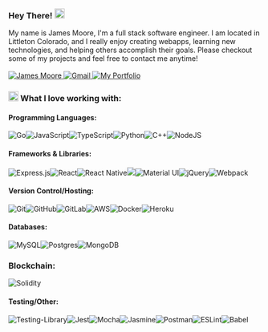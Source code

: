 ### Hey There! <img src="https://user-images.githubusercontent.com/1303154/88677602-1635ba80-d120-11ea-84d8-d263ba5fc3c0.gif" height="20" width="20"/>

My name is James Moore, I'm a full stack software engineer. I am located in Littleton Colorado, and I really enjoy creating webapps, learning new technologies, and helping others accomplish their goals. Please checkout some of my projects and feel free to contact me anytime! <br /> <br />
<a href="https://www.linkedin.com/in/jmoore99/">
  <img alt="James Moore" src="https://img.shields.io/badge/James Moore-%230077B5.svg?style=for-the-badge&logo=linkedin&logoColor=white">
</a>
<a href="mailto:jameswmooreDev@gmail.com">
  <img alt="Gmail" src="https://img.shields.io/badge/jameswmooreDev@gmail.com-D14836?style=for-the-badge&logo=gmail&logoColor=white" />
</a>
<a href="https://jamesmoore.me">
  <img alt="My Portfolio" src="https://img.shields.io/badge/jamesmoore.me-4F46E5?style=for-the-badge&logo=aboutdotme&logoColor=white" />
</a>

### <img src="https://images.emojiterra.com/twitter/v13.0/512px/1f6e0.png" height="20" width="20"/> What I love working with:


#### Programming Languages:
![Go](https://img.shields.io/badge/go-%2300ADD8.svg?style=for-the-badge&logo=go&logoColor=white)<img alt="JavaScript" src="https://img.shields.io/badge/javascript-%23323330.svg?style=for-the-badge&logo=javascript&logoColor=%23F7DF1E"/>![TypeScript](https://img.shields.io/badge/typescript-%23007ACC.svg?style=for-the-badge&logo=typescript&logoColor=white)![Python](https://img.shields.io/badge/python-3670A0?style=for-the-badge&logo=python&logoColor=ffdd54)![C++](https://img.shields.io/badge/c++-%2300599C.svg?style=for-the-badge&logo=c%2B%2B&logoColor=white)![NodeJS](https://img.shields.io/badge/node.js-6DA55F?style=for-the-badge&logo=node.js&logoColor=white)
<br />
#### Frameworks & Libraries:
<img alt="Express.js" src="https://img.shields.io/badge/express.js-%23404d59.svg?style=for-the-badge&logo=express&logoColor=%2361DAFB"/><img alt="React" src="https://img.shields.io/badge/react-%2320232a.svg?style=for-the-badge&logo=react&logoColor=%2361DAFB"/>![React Native](https://img.shields.io/badge/react_native-%2320232a.svg?style=for-the-badge&logo=react&logoColor=%2361DAFB)<img src="https://img.shields.io/badge/vuejs%20-%2335495e.svg?&style=for-the-badge&logo=vue.js&logoColor=%234FC08D"/><img alt="Material UI" src="https://img.shields.io/badge/materialui-%230081CB.svg?style=for-the-badge&logo=material-ui&logoColor=white"/><img alt="jQuery" src="https://img.shields.io/badge/jquery-%230769AD.svg?style=for-the-badge&logo=jquery&logoColor=white"/><img alt="Webpack" src="https://img.shields.io/badge/webpack-%238DD6F9.svg?style=for-the-badge&logo=webpack&logoColor=black" />
<br /> 
#### Version Control/Hosting:
<img alt="Git" src="https://img.shields.io/badge/git-%23F05033.svg?style=for-the-badge&logo=git&logoColor=white"/><img alt="GitHub" src="https://img.shields.io/badge/github-%23121011.svg?style=for-the-badge&logo=github&logoColor=white"/>![GitLab](https://img.shields.io/badge/gitlab-%23181717.svg?style=for-the-badge&logo=gitlab&logoColor=white)<img alt="AWS" src="https://img.shields.io/badge/AWS-%23FF9900.svg?style=for-the-badge&logo=amazon-aws&logoColor=white"/><img alt="Docker" src="https://img.shields.io/badge/docker-%230db7ed.svg?style=for-the-badge&logo=docker&logoColor=white"/>![Heroku](https://img.shields.io/badge/heroku-%23430098.svg?style=for-the-badge&logo=heroku&logoColor=white)
<br />
#### Databases:
<img alt="MySQL" src="https://img.shields.io/badge/mysql-%2300f.svg?style=for-the-badge&logo=mysql&logoColor=white"/><img alt="Postgres" src ="https://img.shields.io/badge/postgres-%23316192.svg?style=for-the-badge&logo=postgresql&logoColor=white"/><img alt="MongoDB" src ="https://img.shields.io/badge/MongoDB-%234ea94b.svg?style=for-the-badge&logo=mongodb&logoColor=white"/>
<br />
### Blockchain:
![Solidity](https://img.shields.io/badge/Solidity-%23363636.svg?style=for-the-badge&logo=solidity&logoColor=white)
#### Testing/Other:
<img alt="Testing-Library" src="https://img.shields.io/badge/-TestingLibrary-%23E33332?style=for-the-badge&logo=testing-library&logoColor=white"/><img alt="Jest" src="https://img.shields.io/badge/-jest-%23C21325?style=for-the-badge&logo=jest&logoColor=white"/><img alt="Mocha" src="https://img.shields.io/badge/-mocha-%238D6748?style=for-the-badge&logo=mocha&logoColor=white"/><img alt="Jasmine" src="https://img.shields.io/badge/-Jasmine-%238A4182?style=for-the-badge&logo=Jasmine&logoColor=white"/><img alt="Postman" src="https://img.shields.io/badge/Postman-FF6C37?style=for-the-badge&logo=postman&logoColor=red" /><img alt="ESLint" src="https://img.shields.io/badge/ESLint-4B3263?style=for-the-badge&logo=eslint&logoColor=white" /><img alt="Babel" src="https://img.shields.io/badge/Babel-F9DC3e?style=for-the-badge&logo=babel&logoColor=black" />


